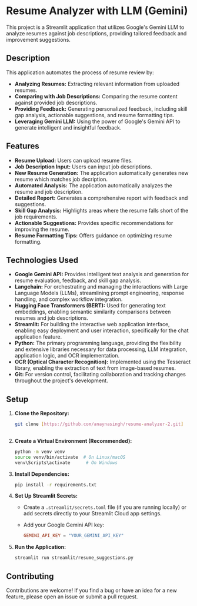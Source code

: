# Resume Analyzer with LLM (Gemini)

This project is a Streamlit application that utilizes Google's Gemini LLM to analyze resumes against job descriptions, providing tailored feedback and improvement suggestions.

## Description

This application automates the process of resume review by:

* **Analyzing Resumes:** Extracting relevant information from uploaded resumes.
* **Comparing with Job Descriptions:** Comparing the resume content against provided job descriptions.
* **Providing Feedback:** Generating personalized feedback, including skill gap analysis, actionable suggestions, and resume formatting tips.
* **Leveraging Gemini LLM:** Using the power of Google's Gemini API to generate intelligent and insightful feedback.

## Features

* **Resume Upload:** Users can upload resume files.
* **Job Description Input:** Users can input job descriptions.
* **New Resume Generation:** The application automatically generates new resume which matches job decription.
* **Automated Analysis:** The application automatically analyzes the resume and job description.
* **Detailed Report:** Generates a comprehensive report with feedback and suggestions.
* **Skill Gap Analysis:** Highlights areas where the resume falls short of the job requirements.
* **Actionable Suggestions:** Provides specific recommendations for improving the resume.
* **Resume Formatting Tips:** Offers guidance on optimizing resume formatting.

## Technologies Used

* **Google Gemini API:** Provides intelligent text analysis and generation for resume evaluation, feedback, and skill gap analysis.
* **Langchain:** For orchestrating and managing the interactions with Large Language Models (LLMs), streamlining prompt engineering, response handling, and complex workflow integration.
* **Hugging Face Transformers (BERT):** Used for generating text embeddings, enabling semantic similarity comparisons between resumes and job descriptions.
* **Streamlit:** For building the interactive web application interface, enabling easy deployment and user interaction, specifically for the chat application feature.
* **Python:** The primary programming language, providing the flexibility and extensive libraries necessary for data processing, LLM integration, application logic, and OCR implementation.
* **OCR (Optical Character Recognition):** Implemented using the Tesseract library, enabling the extraction of text from image-based resumes.
* **Git:** For version control, facilitating collaboration and tracking changes throughout the project's development.


## Setup

1.  **Clone the Repository:**

    ```bash
    git clone [https://github.com/anaynasingh/resume-analyzer-2.git]
   
    ```

2.  **Create a Virtual Environment (Recommended):**

    ```bash
    python -m venv venv
    source venv/bin/activate  # On Linux/macOS
    venv\Scripts\activate      # On Windows
    ```

3.  **Install Dependencies:**

    ```bash
    pip install -r requirements.txt
    ```

4.  **Set Up Streamlit Secrets:**

    * Create a `.streamlit/secrets.toml` file (if you are running locally) or add secrets directly to your Streamlit Cloud app settings.
    * Add your Google Gemini API key:

        ```toml
        GEMINI_API_KEY = "YOUR_GEMINI_API_KEY"
        ```

5.  **Run the Application:**

    ```bash
    streamlit run streamlit/resume_suggestions.py
    ```


## Contributing

Contributions are welcome! If you find a bug or have an idea for a new feature, please open an issue or submit a pull request.
